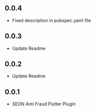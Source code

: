 ## 0.0.4

* Fixed description in pubspec.yaml file

## 0.0.3

* Update Readme

## 0.0.2

* Update Readme

## 0.0.1

* SEON Anti Fraud Flutter Plugin